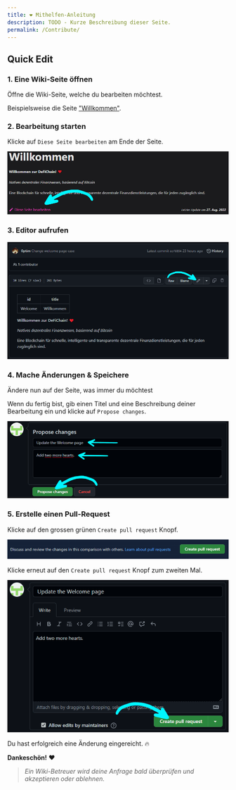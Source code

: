 ```yaml
---
title: ❤ Mithelfen-Anleitung
description: TODO - Kurze Beschreibung dieser Seite.
permalink: /Contribute/
---
```


## Quick Edit

### 1. Eine Wiki-Seite öffnen
Öffne die Wiki-Seite, welche du bearbeiten möchtest.

Beispielsweise die Seite ["Willkommen"](./Welcome.md).

### 2. Bearbeitung starten
Klicke auf `Diese Seite bearbeiten` am Ende der Seite.

![](./../media/contribute_DE_edit-this-page.png)


### 3. Editor aufrufen
![](./../media/contribute_DE_enable-editor.png)

### 4. Mache Änderungen & Speichere
Ändere nun auf der Seite, was immer du möchtest

Wenn du fertig bist, gib einen Titel und eine Beschreibung deiner Bearbeitung ein und klicke auf `Propose changes`.

![](./../media/contribute_DE_propose.png)

### 5. Erstelle einen Pull-Request
Klicke auf den grossen grünen `Create pull request` Knopf.

![](./../media/contribute_DE_pull-request.png)

Klicke erneut auf den `Create pull request` Knopf zum zweiten Mal.

![](./../media/contribute_DE_pull-request-2.png)

Du hast erfolgreich eine Änderung eingereicht. 🔥

**Dankeschön!** ❤

> *Ein Wiki-Betreuer wird deine Anfrage bald überprüfen und akzeptieren oder ablehnen.*
